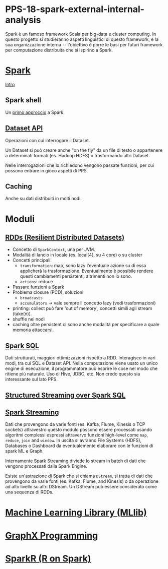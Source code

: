 # PPS-18-spark-external-internal-analysis
Spark è un famoso framework Scala per big-data e cluster computing. In questo progetto si studieranno aspetti linguistici di questo framework, e la sua organizzazione interna -- l'obiettivo è porre le basi per futuri framework per computazione distribuita che si ispirino a Spark.

# [Spark](https://spark.apache.org/docs/latest/quick-start.html)
[Intro](https://towardsdatascience.com/introduction-to-apache-spark-with-scala-ed31d8300fe4)
## Spark shell
Un [primo approccio](https://bigdata-madesimple.com/learning-scala-spark-basics-using-spark-shell-in-local/) a Spark.
## [Dataset API](https://spark.apache.org/docs/latest/api/scala/index.html#org.apache.spark.sql.Dataset)
Operazioni con cui interrogare il Dataset. 

Un Dataset si può creare anche "on the fly" da un file di testo o appartenere a determinati formati (es. Hadoop HDFS) o trasformando altri Dataset.

Nelle interrogazioni che lo richiedono vengono passate funzioni, per cui possono entrare in gioco aspetti di PPS.

## Caching
Anche su dati distribuiti in molti nodi.

# Moduli
## [RDDs (Resilient Distributed Datasets)](https://spark.apache.org/docs/latest/rdd-programming-guide.html)
- Concetto di `SparkContext`, una per JVM.
- Modalità di lancio in locale (es. local[4], su 4 core) o su cluster 
- Concetti principali:
  - `transformation`: map, sono lazy l'eventuale azione su di essa applicherà la trasformazione. Eventualmente è possibile rendere questi cambiamenti persistenti, altrimenti non lo sono.
  - `actions`: reduce
- Passare funzioni a Spark
- Problema closure (PCD), soluzioni:
  - `broadcasts`
  - `accumulators` -> vale sempre il concetto lazy (vedi trasformazioni)
- printing: collect può fare 'out of memory', concetti simili agli stream (take(n)).
- shuffle nei nodi
- caching oltre persistent ci sono anche modalità per specificare a quale memoria attaccarsi.

## [Spark SQL](https://spark.apache.org/docs/latest/sql-programming-guide.html)
Dati strutturati, maggiori ottimizzazioni rispetto a RDD. Interagisco in vari modi, tra cui SQL e Dataset API.
Nella computazione viene usato un unico engine di esecuzione, il programmatore può esprire le cose nel modo che ritiene più naturale. Uso di Hive, JDBC, etc. 
Non credo questo sia interessante sul lato PPS.

## [Structured Streaming over Spark SQL](https://spark.apache.org/docs/latest/structured-streaming-programming-guide.html)
## [Spark Streaming](https://spark.apache.org/docs/latest/streaming-programming-guide.html)
Dati che provengono da varie fonti (es. Kafka, Flume, Kinesis o TCP sockets) attravestro questo modulo possono essere processati usando algoritmi complessi espressi attravervo funzioni high-level come `map`, `reduce`, `join` and `window`.
In uscita si avranno File Systems (HDFS), Databases o Dashboard da eventualemente elaborare con le funzioni di spark ML e Graph.

Internamente Spark Streaming diviede lo stream in batch di dati che vengono processati dalla Spark Engine.

Esiste un'astrazione di Spark che si chiama `DStream`, si tratta di dati che provengono da varie fonti (es. Kafka, Flume, and Kinesis) o da operazione ad alto livello su altri DStream.
Un DStream può essere considerato come una sequenza di RDDs.

# [Machine Learning Library (MLlib)](https://spark.apache.org/docs/latest/ml-guide.html)

# [GraphX Programming](https://spark.apache.org/docs/latest/graphx-programming-guide.html#graphx-programming-guide)

# [SparkR (R on Spark)](https://spark.apache.org/docs/latest/sparkr.html)

